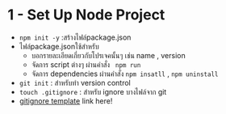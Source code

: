 # 1 - Set Up Node Project

- `npm init -y` :สร้างไฟล์package.json
- ไฟล์package.jsonใช้สำหรับ
  - บอกรายละเอียดเกี่ยวกับโปรเจคนั้นๆ เช่น name , version
  - จัดการ script ต่างๆ ผ่านคำสั่ง ` npm run`
  - จัดการ dependencies ผ่านคำสั่ง `npm insatll` , `npm uninstall`
- `git init` : สำหรับทำ version control
- `touch .gitignore` : สำหรับ ignore บางไฟล์จาก git
- [gitignore template](https://github.com/github/gitignore/blob/main/Node.gitignore) link here!
